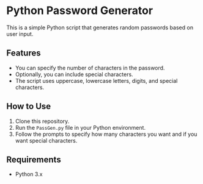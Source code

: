 # Python Password Generator

This is a simple Python script that generates random passwords based on user input.

## Features
- You can specify the number of characters in the password.
- Optionally, you can include special characters.
- The script uses uppercase, lowercase letters, digits, and special characters.

## How to Use
1. Clone this repository.
2. Run the `PassGen.py` file in your Python environment.
3. Follow the prompts to specify how many characters you want and if you want special characters.

## Requirements
- Python 3.x
